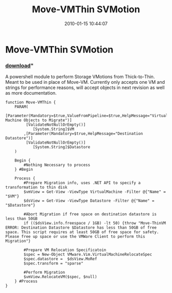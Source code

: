 ﻿---
pid:            1579
parent:         0
children:       
poster:         jgrote
title:          Move-VMThin SVMotion
date:           2010-01-15 10:44:07
format:         posh
---

# Move-VMThin SVMotion

### [download](1579.ps1)"

A powershell module to perform Storage VMotions from Thick-to-Thin. Meant to be used in place of Move-VM. Currently only accepts one VM and strings for performance reasons, will accept objects in next revision as well as more documentation.

```posh
function Move-VMThin {
    PARAM(
         [Parameter(Mandatory=$true,ValueFromPipeline=$true,HelpMessage="Virtual Machine Objects to Migrate")]
         [ValidateNotNullOrEmpty()]
            [System.String]$VM
        ,[Parameter(Mandatory=$true,HelpMessage="Destination Datastore")]
         [ValidateNotNullOrEmpty()]
            [System.String]$Datastore
    )
    
	Begin {
        #Nothing Necessary to process
	} #Begin
    
    Process {        
        #Prepare Migration info, uses .NET API to specify a transformation to thin disk
        $vmView = Get-View -ViewType VirtualMachine -Filter @{"Name" = "$VM"}
        $dsView = Get-View -ViewType Datastore -Filter @{"Name" = "$Datastore"}
        
        #Abort Migration if free space on destination datastore is less than 50GB
        if (($dsView.info.freespace / 1GB) -lt 50) {throw "Move-ThinVM ERROR: Destination Datastore $Datastore has less than 50GB of free space. This script requires at least 50GB of free space for safety. Please free up space or use the VMWare Client to perform this Migration"}

        #Prepare VM Relocation Specificatoin
        $spec = New-Object VMware.Vim.VirtualMachineRelocateSpec
        $spec.datastore =  $dsView.MoRef
        $spec.transform = "sparse"
        
        #Perform Migration
        $vmView.RelocateVM($spec, $null)
    } #Process
}
```
